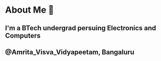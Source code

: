 # About Me 🍕
## I'm a BTech undergrad persuing Electronics and Computers 
## @Amrita_Visva_Vidyapeetam, Bangaluru  
